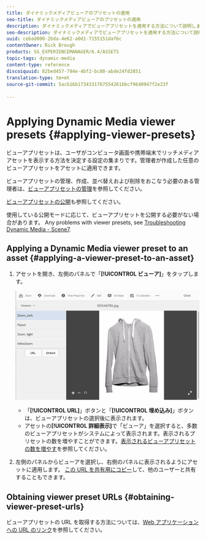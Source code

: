 ```yaml
---
title: ダイナミックメディアビューアのプリセットの適用
seo-title: ダイナミックメディアビューアのプリセットの適用
description: ダイナミックメディアでビューアプリセットを適用する方法について説明します。
seo-description: ダイナミックメディアでビューアプリセットを適用する方法について説明します。
uuid: cebad000-2bda-4e62-a0d1-7155151daf6c
contentOwner: Rick Brough
products: SG_EXPERIENCEMANAGER/6.4/ASSETS
topic-tags: dynamic-media
content-type: reference
discoiquuid: 82bed457-794e-4bf2-bc80-abde24fd2851
translation-type: tm+mt
source-git-commit: 5acb16b1734331767554261bbcf9640947f2e23f

---
```



# Applying Dynamic Media viewer presets {#applying-viewer-presets}

ビューアプリセットは、ユーザがコンピュータ画面や携帯端末でリッチメディアアセットを表示する方法を決定する設定の集まりです。管理者が作成した任意のビューアプリセットをアセットに適用できます。

ビューアプリセットの管理、作成、並べ替えおよび削除をおこなう必要のある管理者は、[ビューアプリセットの管理](managing-viewer-presets.md)を参照してください。

[ビューアプリセットの公開](managing-viewer-presets.md#publishing-viewer-presets)も参照してください。

使用している公開モードに応じて、ビューアプリセットを公開する必要がない場合があります。
Any problems with viewer presets, see [Troubleshooting Dynamic Media - Scene7](troubleshoot-dms7.md#viewers).

## Applying a Dynamic Media viewer preset to an asset {#applying-a-viewer-preset-to-an-asset}

1. アセットを開き、左側のパネルで「**[!UICONTROL ビューア]**」をタップします。

   ![chlimage_1-104](assets/chlimage_1-104.png)

   * 「**[!UICONTROL URL]**」ボタンと「**[!UICONTROL 埋め込み]**」ボタンは、ビューアプリセットの選択後に表示されます。
   * アセットの&#x200B;**[!UICONTROL 詳細表示]**&#x200B;で「ビューア」を選択すると、多数のビューアプリセットがシステムによって表示されます。表示されるプリセットの数を増やすことができます。[表示されるビューアプリセットの数を増やす](managing-viewer-presets.md)を参照してください。

1. 左側のパネルからビューアを選択し、右側のパネルに表示されるようにアセットに適用します。 [この URL を共有用にコピー](linking-urls-to-yourwebapplication.md)して、他のユーザーと共有することもできます。

## Obtaining viewer preset URLs {#obtaining-viewer-preset-urls}

ビューアプリセットの URL を取得する方法については、[Web アプリケーションへの URL のリンク](linking-urls-to-yourwebapplication.md)を参照してください。
